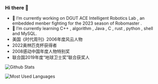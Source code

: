 ### Hi there 👋


- 🔭 I’m currently working on DGUT ACE Intelligent Robotics Lab , an embedded menber fighting for the 2023 season of Robomaster .
- 🌱 I’m currently learning C++ , algorithm , Java , C , rust , python , shell and MySQL.
- 美国《时代周刊》2006年度风云人物
- 2022奥林匹克杯获得者
- 2008感动中国年度人物特别奖
- 联合国2019年度“地球卫士奖”联合获奖人


![Github Stats](https://github-readme-stats.vercel.app/api?username=pansyhou&show_icons=true&theme=dark&count_private=true)

![Most Used Languages](https://github-readme-stats.vercel.app/api/top-langs/?username=pansyhou&theme=dark&layout=compact)
